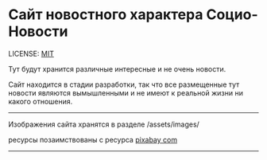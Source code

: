 # Сайт новостного характера Социо-Новости

LICENSE: [MIT](./assets/license.md)

Тут будут хранится различные интересные и не очень новости.

Сайт находится в стадии разработки, так что все размещенные тут новости являются вымышленными и не имеют к реальной жизни ни какого отношения.

***

Изображения сайта хранятся в разделе /assets/images/

ресурсы позаимствованы с ресурса [pixabay com](https://pixabay.com/)

***

